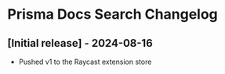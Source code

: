 # Prisma Docs Search Changelog

## [Initial release] - 2024-08-16

- Pushed v1 to the Raycast extension store
